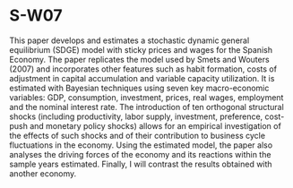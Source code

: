 # S-W07

This paper develops and estimates a stochastic dynamic general equilibrium (SDGE) model with sticky prices and wages for the Spanish Economy. The paper replicates the model used by Smets and Wouters (2007) and incorporates other features such as habit formation, costs of adjustment in capital accumulation and variable capacity utilization. It is estimated with Bayesian techniques using seven key macro-economic variables: GDP, consumption, investment, prices, real wages, employment and the nominal interest rate. The introduction of ten orthogonal structural shocks (including productivity, labor supply, investment, preference, cost-push and monetary policy shocks) allows for an empirical investigation of the effects of such shocks and of their contribution to business cycle fluctuations in the economy. Using the estimated model, the paper also analyses the driving forces of the economy and its reactions within the sample years estimated. Finally, I will contrast the results obtained with another economy. 

